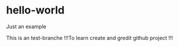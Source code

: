 # hello-world
Just an example

This is an test-branche !!!To learn create and gredit github project !!!
